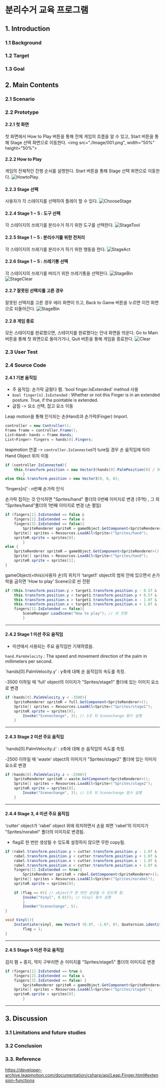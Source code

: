 # 분리수거 교육 프로그램
## 1. Introduction
### 1.1 Background
### 1.2 Target
### 1.3 Goal


## 2. Main Contents
### 2.1 Scenario
### 2.2 Prototype
#### 2.2.1 첫 화면
첫 화면에서 How to Play 버튼을 통해 전체 게임의 흐름을 알 수 있고, Start 버튼을 통해 Stage 선택 화면으로 이동한다. 
<img src="./Image/001.png", width="50%" height="50%">

#### 2.2.2 How to Play
게임의 전체적인 진행 순서를 설명한다. 
Start 버튼을 통해 Stage 선택 화면으로 이동한다. 
![HowtoPlay](./Image/002.png).

#### 2.2.3 Stage 선택
사용자가 각 스테이지를 선택하여 플레이 할 수 있다. 
![ChooseStage](./Image/003.png)

#### 2.2.4 Stage 1 ~ 5 : 도구 선택 
각 스테이지의 쓰레기를 분리수거 하기 위한 도구를 선택한다.
![StageTool](./Image/004.png)

#### 2.2.5 Stage 1 ~ 5 : 분리수거를 위한 전처리
각 스테이지의 쓰레기를 분리수거 하기 위한 행동을 한다. 
![StageAct](./Image/004-3.png)

#### 2.2.6 Stage 1 ~ 5 : 쓰레기통 선택
각 스테이지의 쓰레기를 버리기 위한 쓰레기통을 선택한다. 
![StageBin](./Image/004-1.png)
![StageClear](./Image/004-2.png)

#### 2.2.7 잘못된 선택지를 고른 경우
잘못된 선택지를 고른 경우 에러 화면이 뜨고, Back to Game 버튼을 누르면 이전 화면으로 되돌아간다. 
![StageBin](./Image/009.png)

#### 2.2.8 게임 종료
모든 스테이지를 완료했으면, 스테이지를 완료했다는 안내 화면을 띄운다.
Go to Main 버튼을 통해 첫 화면으로 돌아가거나, Quit 버튼을 통해 게임을 종료한다.
![Clear](./Image/010.png)



### 2.3 User Test
### 2.4 Source Code
#### 2.4.1 기본 움직임
- 주 움직임: 손가락 굽혔다 폄. 'bool finger.IsExtended' method 사용
- `bool finger[n].IsExtended` : Whether or not this Finger is in an extended posture. True, if the pointable is extended.
- 굽힘 -> 요소 선택, 잡고 요소 이동

Leap motion을 통해 인식되는 손(Hand)과 손가락(Finger) Import.
```c#
controller = new Controller();
Frame frame = controller.Frame();
List<Hand> hands = frame.Hands;
List<Finger> fingers = hands[0].Fingers;
```

leapmotion 연결 -> `controller.IsConnected`가 ture일 경우 
손 움직임에 따라 Hand Object 위치 이동

```c#
if (controller.IsConnected){
	this.transform.position = new Vector3(hands[0].PalmPosition[0] / 30, -hands[0].PalmPosition[2] / 30, 0);
        }
else this.transform.position = new Vector3(0, 0, 0);
```

'fingers[n]' : n번째 손가락 인식

손가락 접히는 것 인식하면 "Sprites/hand" 폴더의 0번째 이미지로 변경 (주먹) , 
그 외 "Sprites/hand"폴더의 1번째 이미지로 변경 (손 펼침)
```c#
if (fingers[1].IsExtended == false &
    fingers[2].IsExtended == false &
    fingers[3].IsExtended == false){
    	SpriteRenderer spriteR = gameObject.GetComponent<SpriteRenderer>(); // gameObject의 SpriteRenderer
	Sprite[] sprites = Resources.LoadAll<Sprite>("Sprites/hand");
	spriteR.sprite = sprites[0];
        }
else {
	SpriteRenderer spriteR = gameObject.GetComponent<SpriteRenderer>();
	Sprite[] sprites = Resources.LoadAll<Sprite>("Sprites/hand");
	spriteR.sprite = sprites[1];
}
```

gameObject(=this)(사용자 손)의 위치가 'target1' object의 범위 안에 있으면서 손가락을 굽히면 'How to play' Scene으로 씬 전환 
```c#
if (this.transform.position.y > target1.transform.position.y - 0.5f &
    this.transform.position.y < target1.transform.position.y + 0.5f &
    this.transform.position.x > target1.transform.position.x - 1.0f &
    this.transform.position.x < target1.transform.position.x + 1.0f &
    fingers[1].IsExtended == false){
    	SceneManager.LoadScene("How to play"); // 씬 전환
        }
```
--------
#### 2.4.2 Stage 1 미션 주요 움직임
- 미션에서 사용되는 주요 움직임만 기재하였음.

`hand.ParmVelocity` : The speed and movement direction of the palm in millimeters per second.

`hands[0].PalmVelocity.y' : y축에 대해 손 움직임의 속도를 측정.

-3500 이하일 때 'full' object의 이미지가 "Sprites/stage1" 폴더에 있는 이미지 요소로 변경
```c#
if (hands[0].PalmVelocity.y < -3500){
	SpriteRenderer spriteR = full.GetComponent<SpriteRenderer>();
	Sprite[] sprites = Resources.LoadAll<Sprite>("Sprites/stage1");
	spriteR.sprite = sprites[0];
        Invoke("Scenechange", 3); // 3초 뒤 Scenechange 함수 실행
	}
```
--------
#### 2.4.3 Stage 2 미션 주요 움직임

`hands[0].PalmVelocity.z' : z축에 대해 손 움직임의 속도를 측정.

-2500 이하일 때 'waste' object의 이미지가 "Sprites/stage2" 폴더에 있는 이미지 요소로 변경
```c#
if (hands[0].PalmVelocity.z < -2500){
	SpriteRenderer spriteR = waste.GetComponent<SpriteRenderer>();
	Sprite[] sprites = Resources.LoadAll<Sprite>("Sprites/stage2");
	spriteR.sprite = sprites[0];
        Invoke("Scenechange", 3); // 3초 뒤 Scenechange 함수 실행
	}
```
--------
#### 2.4.4 Stage 3, 4 미션 주요 움직임

'cutter' object가 'rabel' object 위에 위치하면서 손을 펴면 
'rabel'의 이미지가 "Sprites/norabel" 폴더의 이미지로 변경됨.

- flag로 한 번만 생성될 수 있도록 설정하지 않으면 무한 copy됨. 

```c#
if (rabel.transform.position.y > cutter.transform.position.y - 1.0f &
    rabel.transform.position.y < cutter.transform.position.y + 1.0f &
    rabel.transform.position.x > cutter.transform.position.x - 1.0f &
    rabel.transform.position.x < cutter.transform.position.x + 1.0f &
    fingers[1].IsExtended == true){
    	SpriteRenderer spriteR = rabel.GetComponent<SpriteRenderer>();
	Sprite[] sprites = Resources.LoadAll<Sprite>("Sprites/norabel");
	spriteR.sprite = sprites[0];
        
	if (flag == 0){ // object가 한 번만 생성될 수 있도록 함. 
		Invoke("Vinyl", 0.01f); // Vinyl 함수 실행
        }
      	Invoke("Scenechange", 5);
}

void Vinyl(){
	Instantiate(vinyl, new Vector3 (0.8f, -1.6f, 0), Quaternion.identity); // object 생성 함수: Instantiate(object, location, rotation)
        flag = 1;
}
```
--------
#### 2.4.5 Stage 5 미션 주요 움직임

검지 폄 + 중지, 약지 구부리면 손 이미지를 "Sprites/stage5" 폴더의 이미지로 변경

```c#
if (fingers[1].IsExtended == true &
    fingers[2].IsExtended == false &
    fingers[3].IsExtended == false) {
    	SpriteRenderer spriteR = gameObject.GetComponent<SpriteRenderer>();
	Sprite[] sprites = Resources.LoadAll<Sprite>("Sprites/stage5");
	spriteR.sprite = sprites[0];
        }
```
--------


## 3. Discussion
### 3.1 Limitations and future studies
### 3.2 Conclusion
### 3.3. Reference
https://developer-archive.leapmotion.com/documentation/csharp/api/Leap.Finger.html#extension-functions 
